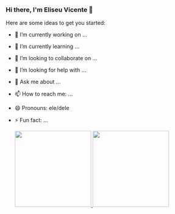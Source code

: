 ### Hi there, I'm Eliseu Vicente 👋

Here are some ideas to get you started:

- 🔭 I’m currently working on ...
- 🌱 I’m currently learning ...
- 👯 I’m looking to collaborate on ...
- 🤔 I’m looking for help with ...
- 💬 Ask me about ...
- 📫 How to reach me: ...
- 😄 Pronouns: ele/dele
- ⚡ Fun fact: ...

  <div>
    <a href="github.com/EliseuVicente">
      <img height="200em" src="https://github-readme-stats.vercel.app/api?username=EliseuVicente&show_icons=true&theme=minimal&include_all_commits=true&count_private=true"/>
      <img height="200em" src="https://github-readme-stats.vercel.app/api/top-langs/?username=EliseuVicente&layout-compact&langs_count-16&theme=minimal"/>
  </div>

